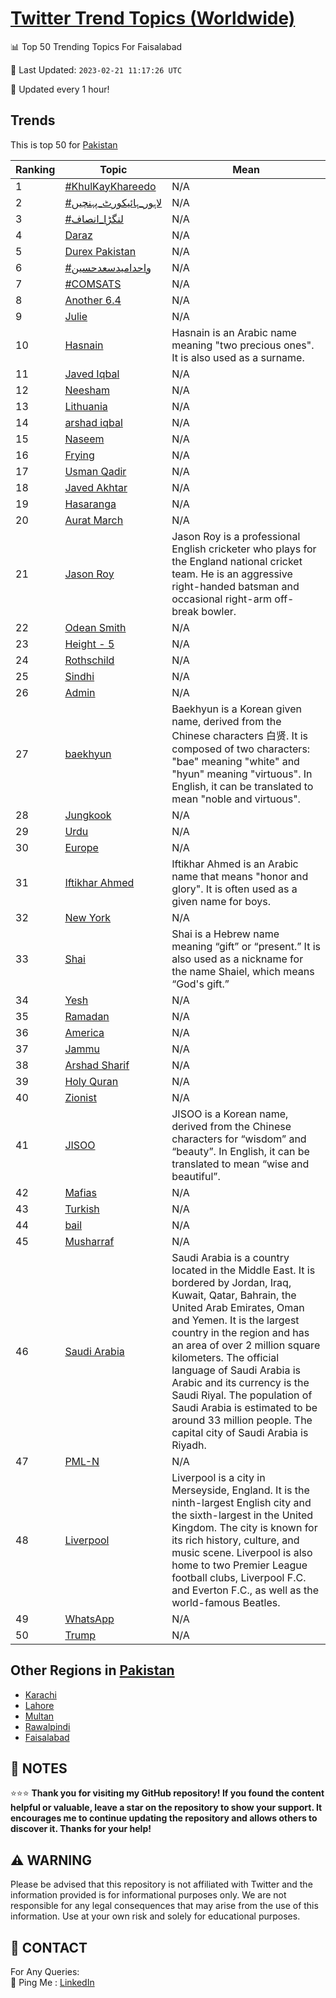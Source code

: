 [Twitter Trend Topics (Worldwide)](https://github.com/ErcinDedeoglu/Twitter-Trend-Topics)
==========


📊 Top 50 Trending Topics For Faisalabad

📆 Last Updated: `2023-02-21 11:17:26 UTC`

🔧 Updated every 1 hour!


## Trends

This is top 50 for [Pakistan](</Pakistan>)

| Ranking | Topic | Mean |
| ------- | ------------ | ------------ |
| 1 | [#KhulKayKhareedo](http://twitter.com/search?q=%23KhulKayKhareedo) | N/A |
| 2 | [#لاہور_ہائیکورٹ_پہنچیں](http://twitter.com/search?q=%23%d9%84%d8%a7%db%81%d9%88%d8%b1_%db%81%d8%a7%d8%a6%db%8c%da%a9%d9%88%d8%b1%d9%b9_%d9%be%db%81%d9%86%da%86%db%8c%da%ba) | N/A |
| 3 | [#لنگڑا_انصاف](http://twitter.com/search?q=%23%d9%84%d9%86%da%af%da%91%d8%a7_%d8%a7%d9%86%d8%b5%d8%a7%d9%81) | N/A |
| 4 | [Daraz](http://twitter.com/search?q=Daraz) | N/A |
| 5 | [Durex Pakistan](http://twitter.com/search?q=Durex+Pakistan) | N/A |
| 6 | [#واحدامیدسعدحسین](http://twitter.com/search?q=%23%d9%88%d8%a7%d8%ad%d8%af%d8%a7%d9%85%db%8c%d8%af%d8%b3%d8%b9%d8%af%d8%ad%d8%b3%db%8c%d9%86) | N/A |
| 7 | [#COMSATS](http://twitter.com/search?q=%23COMSATS) | N/A |
| 8 | [Another 6.4](http://twitter.com/search?q=Another+6.4) | N/A |
| 9 | [Julie](http://twitter.com/search?q=Julie) | N/A |
| 10 | [Hasnain](http://twitter.com/search?q=Hasnain) | Hasnain is an Arabic name meaning "two precious ones". It is also used as a surname. |
| 11 | [Javed Iqbal](http://twitter.com/search?q=Javed+Iqbal) | N/A |
| 12 | [Neesham](http://twitter.com/search?q=Neesham) | N/A |
| 13 | [Lithuania](http://twitter.com/search?q=Lithuania) | N/A |
| 14 | [arshad iqbal](http://twitter.com/search?q=arshad+iqbal) | N/A |
| 15 | [Naseem](http://twitter.com/search?q=Naseem) | N/A |
| 16 | [Frying](http://twitter.com/search?q=Frying) | N/A |
| 17 | [Usman Qadir](http://twitter.com/search?q=Usman+Qadir) | N/A |
| 18 | [Javed Akhtar](http://twitter.com/search?q=Javed+Akhtar) | N/A |
| 19 | [Hasaranga](http://twitter.com/search?q=Hasaranga) | N/A |
| 20 | [Aurat March](http://twitter.com/search?q=Aurat+March) | N/A |
| 21 | [Jason Roy](http://twitter.com/search?q=Jason+Roy) | Jason Roy is a professional English cricketer who plays for the England national cricket team. He is an aggressive right-handed batsman and occasional right-arm off-break bowler. |
| 22 | [Odean Smith](http://twitter.com/search?q=Odean+Smith) | N/A |
| 23 | [Height - 5](http://twitter.com/search?q=Height+-+5) | N/A |
| 24 | [Rothschild](http://twitter.com/search?q=Rothschild) | N/A |
| 25 | [Sindhi](http://twitter.com/search?q=Sindhi) | N/A |
| 26 | [Admin](http://twitter.com/search?q=Admin) | N/A |
| 27 | [baekhyun](http://twitter.com/search?q=baekhyun) | Baekhyun is a Korean given name, derived from the Chinese characters 白贤. It is composed of two characters: "bae" meaning "white" and "hyun" meaning "virtuous". In English, it can be translated to mean "noble and virtuous". |
| 28 | [Jungkook](http://twitter.com/search?q=Jungkook) | N/A |
| 29 | [Urdu](http://twitter.com/search?q=Urdu) | N/A |
| 30 | [Europe](http://twitter.com/search?q=Europe) | N/A |
| 31 | [Iftikhar Ahmed](http://twitter.com/search?q=Iftikhar+Ahmed) | Iftikhar Ahmed is an Arabic name that means "honor and glory". It is often used as a given name for boys. |
| 32 | [New York](http://twitter.com/search?q=New+York) | N/A |
| 33 | [Shai](http://twitter.com/search?q=Shai) | Shai is a Hebrew name meaning “gift” or “present.” It is also used as a nickname for the name Shaiel, which means “God's gift.” |
| 34 | [Yesh](http://twitter.com/search?q=Yesh) | N/A |
| 35 | [Ramadan](http://twitter.com/search?q=Ramadan) | N/A |
| 36 | [America](http://twitter.com/search?q=America) | N/A |
| 37 | [Jammu](http://twitter.com/search?q=Jammu) | N/A |
| 38 | [Arshad Sharif](http://twitter.com/search?q=Arshad+Sharif) | N/A |
| 39 | [Holy Quran](http://twitter.com/search?q=Holy+Quran) | N/A |
| 40 | [Zionist](http://twitter.com/search?q=Zionist) | N/A |
| 41 | [JISOO](http://twitter.com/search?q=JISOO) | JISOO is a Korean name, derived from the Chinese characters for “wisdom” and “beauty”. In English, it can be translated to mean “wise and beautiful”. |
| 42 | [Mafias](http://twitter.com/search?q=Mafias) | N/A |
| 43 | [Turkish](http://twitter.com/search?q=Turkish) | N/A |
| 44 | [bail](http://twitter.com/search?q=bail) | N/A |
| 45 | [Musharraf](http://twitter.com/search?q=Musharraf) | N/A |
| 46 | [Saudi Arabia](http://twitter.com/search?q=Saudi+Arabia) | Saudi Arabia is a country located in the Middle East. It is bordered by Jordan, Iraq, Kuwait, Qatar, Bahrain, the United Arab Emirates, Oman and Yemen. It is the largest country in the region and has an area of over 2 million square kilometers. The official language of Saudi Arabia is Arabic and its currency is the Saudi Riyal. The population of Saudi Arabia is estimated to be around 33 million people. The capital city of Saudi Arabia is Riyadh. |
| 47 | [PML-N](http://twitter.com/search?q=PML-N) | N/A |
| 48 | [Liverpool](http://twitter.com/search?q=Liverpool) | Liverpool is a city in Merseyside, England. It is the ninth-largest English city and the sixth-largest in the United Kingdom. The city is known for its rich history, culture, and music scene. Liverpool is also home to two Premier League football clubs, Liverpool F.C. and Everton F.C., as well as the world-famous Beatles. |
| 49 | [WhatsApp](http://twitter.com/search?q=WhatsApp) | N/A |
| 50 | [Trump](http://twitter.com/search?q=Trump) | N/A |



## Other Regions in [Pakistan](</Pakistan>)

* [Karachi](</Pakistan/Karachi.md>)
* [Lahore](</Pakistan/Lahore.md>)
* [Multan](</Pakistan/Multan.md>)
* [Rawalpindi](</Pakistan/Rawalpindi.md>)
* [Faisalabad](</Pakistan/Faisalabad.md>)



## 📝 NOTES

⭐⭐⭐ **Thank you for visiting my GitHub repository! If you found the content helpful or valuable, leave a star on the repository to show your support. It encourages me to continue updating the repository and allows others to discover it. Thanks for your help!**


## ⚠️ WARNING

Please be advised that this repository is not affiliated with Twitter and the information provided is for informational purposes only. We are not responsible for any legal consequences that may arise from the use of this information. Use at your own risk and solely for educational purposes.


## 📨 CONTACT

 For Any Queries:  
            🏓 Ping Me : [LinkedIn](https://www.linkedin.com/in/ercindedeoglu/)
